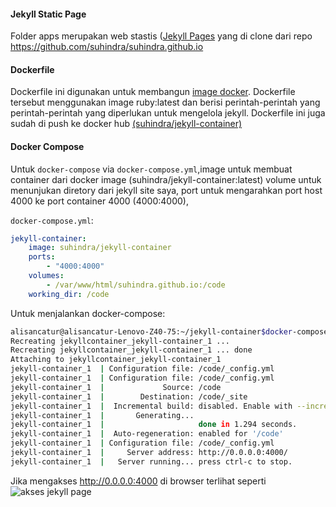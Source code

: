 #### Jekyll Static Page
Folder apps merupakan web stastis ([Jekyll Pages]("https://jekyllrb.com") yang di clone dari repo https://github.com/suhindra/suhindra.github.io

#### Dockerfile
Dockerfile ini digunakan untuk membangun [image docker]("https://hub.docker.com/r/suhindra/jekyll-container/"). Dockerfile tersebut menggunakan image ruby:latest dan berisi perintah-perintah yang perintah-perintah yang diperlukan untuk mengelola jekyll. Dockerfile ini juga sudah di push ke docker hub [(suhindra/jekyll-container)]("https://hub.docker.com/r/suhindra/jekyll-container/")

#### Docker Compose

Untuk `docker-compose` via `docker-compose.yml`,image untuk membuat container dari docker image (suhindra/jekyll-container:latest) volume untuk menunjukan diretory dari jekyll site saya, port untuk mengarahkan port host  4000 ke port container  4000 (4000:4000),

`docker-compose.yml`:

```yml
jekyll-container:
    image: suhindra/jekyll-container
    ports:
        - "4000:4000"
    volumes:
        - /var/www/html/suhindra.github.io:/code
    working_dir: /code   
```


Untuk menjalankan docker-compose:

```bash
alisancatur@alisancatur-Lenovo-Z40-75:~/jekyll-container$docker-compose up
Recreating jekyllcontainer_jekyll-container_1 ... 
Recreating jekyllcontainer_jekyll-container_1 ... done
Attaching to jekyllcontainer_jekyll-container_1
jekyll-container_1  | Configuration file: /code/_config.yml
jekyll-container_1  | Configuration file: /code/_config.yml
jekyll-container_1  |             Source: /code
jekyll-container_1  |        Destination: /code/_site
jekyll-container_1  |  Incremental build: disabled. Enable with --incremental
jekyll-container_1  |       Generating... 
jekyll-container_1  |                     done in 1.294 seconds.
jekyll-container_1  |  Auto-regeneration: enabled for '/code'
jekyll-container_1  | Configuration file: /code/_config.yml
jekyll-container_1  |     Server address: http://0.0.0.0:4000/
jekyll-container_1  |   Server running... press ctrl-c to stop.
```

Jika mengakses http://0.0.0.0:4000 di browser terlihat seperti
![akses jekyll page](https://github.com/suhindra/responsitccl/blob/master/img/Screenshot%20from%202017-07-24%2021-32-54.png)

